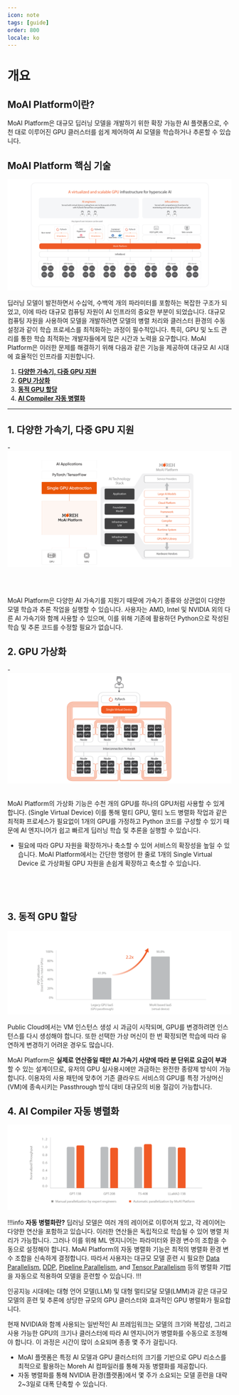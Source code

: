```yaml
---
icon: note
tags: [guide]
order: 800
locale: ko
---
```


# 개요

## MoAI Platform이란?
MoAI Platform은 대규모 딥러닝 모델을 개발하기 위한 확장 가능한 AI 플랫폼으로, 수천 대로 이루어진 GPU 클러스터를 쉽게 제어하여 AI 모델을 학습하거나 추론할 수 있습니다.

## MoAI Platform 핵심 기술

![](overview.png)

딥러닝 모델이 발전하면서 수십억, 수백억 개의 파라미터를 포함하는 복잡한 구조가 되었고, 이에 따라 대규모 컴퓨팅 자원이 AI  인프라의 중요한 부분이 되었습니다. 대규모 컴퓨팅 자원을 사용하여 모델을 개발하려면 모델의 병렬 처리와 클러스터 환경의 수동 설정과 같이 학습 프로세스를 최적화하는 과정이 필수적입니다. 특히, GPU 및 노드 관리를 통한 학습 최적화는 개발자들에게 많은 시간과 노력을 요구합니다.
MoAI Platform은 이러한 문제를 해결하기 위해 다음과 같은 기능을 제공하여 대규모 AI 시대에 효율적인 인프라를 지원합니다.

1. **[다양한 가속기, 다중 GPU 지원](#1-다양한-가속기-다중-gpu-지원)**
2. **[GPU 가상화](#2-gpu-가상화)**
3. **[동적 GPU 할당](#3-동적-gpu-할당)**
4. **[AI Compiler 자동 병렬화](#4-ai-compiler-자동-병렬화)**

---

## 1. 다양한 가속기, 다중 GPU 지원

-![](m.png)

\
&nbsp;
&nbsp;

MoAI Platform은 다양한 AI 가속기를 지원기 때문에 가속기 종류와 상관없이 다양한 모델 학습과 추론 작업을 실행할 수 있습니다.
사용자는 AMD, Intel 및 NVIDIA 외의 다른 AI 가속기와 함께 사용할 수 있으며, 이를 위해 기존에 활용하던 Python으로 작성된 학습 및 추론 코드를 수정할 필요가 없습니다.


## 2. GPU 가상화

-![](v.png)
\
&nbsp;

MoAI Platform의 가상화 기능은 수천 개의 GPU를 하나의 GPU처럼 사용할 수 있게 합니다. (Single Virtual Device) 이를 통해 멀티 GPU, 멀티 노드 병렬화 작업과 같은 최적화 프로세스가 필요없이 1개의 GPU를 가정하고 Python 코드를 구성할 수 있기 때문에 AI 엔지니어가 쉽고 빠르게 딥러닝 학습 및 추론을 실행할 수 있습니다.

- 필요에 따라 GPU 자원을 확장하거나 축소할 수 있어 서비스의 확장성을 높일 수 있습니다. MoAI Platform에서는 간단한 명령어 한 줄로 1개의 Single Virtual Device 로 가상화될 GPU 자원을 손쉽게 확장하고 축소할 수 있습니다.

\
\
&nbsp;
&nbsp;

## 3. 동적 GPU 할당


![](d.png)

Public Cloud에서는 VM 인스턴스 생성 시 과금이 시작되며, GPU를 변경하려면 인스턴스를 다시 생성해야 합니다. 또한 선택한 가상 머신이 한 번 확정되면 학습에 따라 유연하게 변경하기 어려운 경우도 많습니다.

MoAI Platform은 **실제로 연산중일 때만 AI 가속기 사양에 따라 분 단위로 요금이 부과**할 수 있는 설계이므로, 유저의 GPU 실사용시에만 과금하는 완전한 종량제 방식이 가능합니다. 이용자의 사용 패턴에 맞추어 기존 클라우드 서비스의 GPU를 특정 가상머신(VM)에 종속시키는 Passthrough 방식 대비 대규모의 비용 절감이 가능합니다.


## 4. AI Compiler 자동 병렬화

![](ap.png)

!!!info **자동 병렬화란?** 
딥러닝 모델은 여러 개의 레이어로 이루어져 있고, 각 레이어는 다양한 연산을 포함하고 있습니다. 이러한 연산들은 독립적으로 학습될 수 있어 병렬 처리가 가능합니다. 그러나 이를 위해 ML 엔지니어는 파라미터와 환경 변수의 조합을 수동으로 설정해야 합니다.
MoAI Platform의 자동 병렬화 기능은 최적의 병렬화 환경 변수 조합을 신속하게 결정합니다.
따라서 사용자는 대규모 모델 훈련 시 필요한 [Data Parallelism](https://pytorch.org/docs/stable/generated/torch.nn.DataParallel.html), [DDP](https://pytorch.org/tutorials/intermediate/ddp_tutorial.html), [Pipeline Parallelism](https://pytorch.org/docs/stable/pipeline.html), and [Tensor Parallelism](https://pytorch.org/tutorials/intermediate/TP_tutorial.html) 등의 병렬화 기법을 자동으로 적용하여 모델을 훈련할 수 있습니다.
!!!

인공지능 시대에는 대형 언어 모델(LLM) 및 대형 멀티모달 모델(LMM)과 같은 대규모 모델의 훈련 및 추론에 상당한 규모의 GPU 클러스터와 효과적인 GPU 병렬화가 필요합니다. 

현재 NVIDIA와 함께 사용되는 일반적인 AI 프레임워크는 모델의 크기와 복잡성, 그리고 사용 가능한 GPU의 크기나 클러스터에 따라 AI 엔지니어가 병렬화를 수동으로 조정해야 합니다. 이 과정은 시간이 많이 소요되며 종종 몇 주가 걸립니다.

- MoAI 플랫폼은 특정 AI 모델과 GPU 클러스터의 크기를 기반으로 GPU 리소스를 최적으로 활용하는 Moreh AI 컴파일러를 통해 자동 병렬화를 제공합니다.
- 자동 병렬화를 통해 NVIDIA 환경(플랫폼)에서 몇 주가 소요되는 모델 훈련을 대략 2~3일로 대폭 단축할 수 있습니다.
